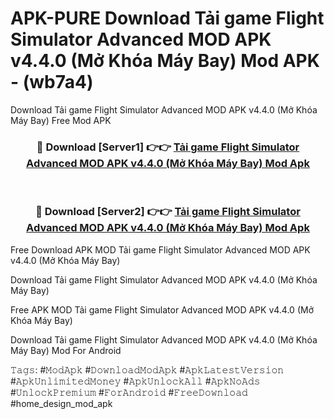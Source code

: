# APK-PURE Download Tải game Flight Simulator Advanced MOD APK v4.4.0 (Mở Khóa Máy Bay) Mod APK - (wb7a4)
Download Tải game Flight Simulator Advanced MOD APK v4.4.0 (Mở Khóa Máy Bay) Free Mod APK

<div align="center">
<h3>🔴 Download [Server1] 👉👉 <a href="https://apk-comot.site?title=Tải_game_Flight_Simulator_Advanced_MOD_APK_v4.4.0_(Mở_Khóa_Máy_Bay)">Tải game Flight Simulator Advanced MOD APK v4.4.0 (Mở Khóa Máy Bay) Mod Apk</a></h3><br>

<h3>🔴 Download [Server2] 👉👉 <a href="https://apk-comot.site?title=Tải_game_Flight_Simulator_Advanced_MOD_APK_v4.4.0_(Mở_Khóa_Máy_Bay)">Tải game Flight Simulator Advanced MOD APK v4.4.0 (Mở Khóa Máy Bay) Mod Apk</a></h3>
</div>


Free Download APK MOD Tải game Flight Simulator Advanced MOD APK v4.4.0 (Mở Khóa Máy Bay)

Download Tải game Flight Simulator Advanced MOD APK v4.4.0 (Mở Khóa Máy Bay) 

Free APK MOD Tải game Flight Simulator Advanced MOD APK v4.4.0 (Mở Khóa Máy Bay) 

Download Tải game Flight Simulator Advanced MOD APK v4.4.0 (Mở Khóa Máy Bay) Mod For Android

𝚃𝚊𝚐𝚜: #𝙼𝚘𝚍𝙰𝚙𝚔 #𝙳𝚘𝚠𝚗𝚕𝚘𝚊𝚍𝙼𝚘𝚍𝙰𝚙𝚔 #𝙰𝚙𝚔𝙻𝚊𝚝𝚎𝚜𝚝𝚅𝚎𝚛𝚜𝚒𝚘𝚗 #𝙰𝚙𝚔𝚄𝚗𝚕𝚒𝚖𝚒𝚝𝚎𝚍𝙼𝚘𝚗𝚎𝚢 #𝙰𝚙𝚔𝚄𝚗𝚕𝚘𝚌𝚔𝙰𝚕𝚕 #𝙰𝚙𝚔𝙽𝚘𝙰𝚍𝚜 #𝚄𝚗𝚕𝚘𝚌𝚔𝙿𝚛𝚎𝚖𝚒𝚞𝚖 #𝙵𝚘𝚛𝙰𝚗𝚍𝚛𝚘𝚒𝚍 #𝙵𝚛𝚎𝚎𝙳𝚘𝚠𝚗𝚕𝚘𝚊𝚍 #home_design_mod_apk